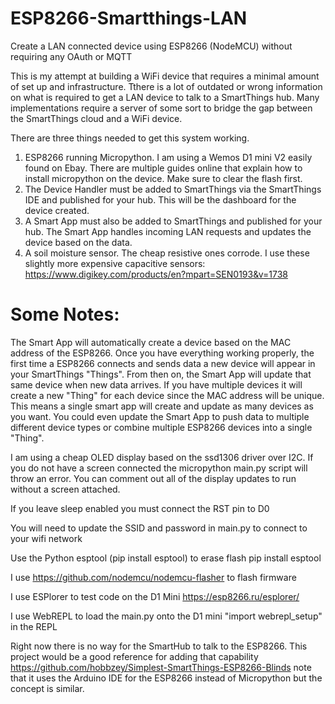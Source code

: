 # ESP8266-Smartthings-LAN
Create a LAN connected device using ESP8266 (NodeMCU) without requiring any OAuth or MQTT

This is my attempt at building a WiFi device that requires a minimal amount of set up and infrastructure. Tthere is a lot of outdated or wrong information on what is required to get a LAN device to talk to a SmartThings hub. Many implementations require a server of some sort to bridge the gap between the SmartThings cloud and a  WiFi device.

There are three things needed to get this system working.
1. ESP8266 running Micropython. I am using a Wemos D1 mini V2 easily found on Ebay. There are multiple guides online that explain how to install micropython on the device. Make sure to clear the flash first.
2. The Device Handler must be added to SmartThings via the SmartThings IDE and published for your hub. This will be the dashboard for the device created.
3. A Smart App must also be added to SmartThings and published for your hub. The Smart App handles incoming LAN requests and updates the device based on the data.
4. A soil moisture sensor. The cheap resistive ones corrode. I use these slightly more expensive capacitive sensors: https://www.digikey.com/products/en?mpart=SEN0193&v=1738

# Some Notes:
The Smart App will automatically create a device based on the MAC address of the ESP8266. Once you have everything working properly, the first time a ESP8266 connects and sends data a new device will appear in your SmartThings "Things". From then on, the Smart App will update that same device when new data arrives. If you have multiple devices it will create a new "Thing" for each device since the MAC address will be unique. This means a single smart app will create and update as many devices as you want. You could even update the Smart App to push data to multiple different device types or combine multiple ESP8266 devices into a single "Thing".

I am using a cheap OLED display based on the ssd1306 driver over I2C. If you do not have a screen connected the micropython main.py script will throw an error. You can comment out all of the display updates to run without a screen attached.

If you leave sleep enabled you must connect the RST pin to D0

You will need to update the SSID and password in main.py to connect to your wifi network

Use the Python esptool (pip install esptool) to erase flash pip install esptool

I use https://github.com/nodemcu/nodemcu-flasher to flash firmware

I use ESPlorer to test code on the D1 Mini https://esp8266.ru/esplorer/

I use WebREPL to load the main.py onto the D1 mini "import webrepl_setup" in the REPL

Right now there is no way for the SmartHub to talk to the ESP8266. This project would be a good reference for adding that capability https://github.com/hobbzey/Simplest-SmartThings-ESP8266-Blinds note that it uses the Arduino IDE for the ESP8266 instead of Micropython but the concept is similar.
